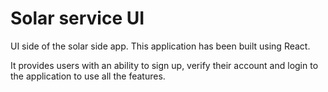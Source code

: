 # Solar service UI

UI side of the solar side app. This application has been built using React. 

It provides users with an ability to sign up, verify their account and login to the application to use all the features.
